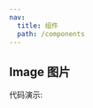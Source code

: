 ```yaml
---
nav:
  title: 组件
  path: /components
---
```


## Image 图片

代码演示:

<code src="./demo/basic.jsx" ></code>

<API></API>
